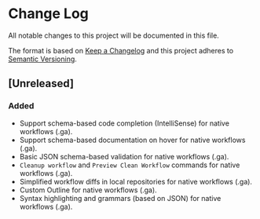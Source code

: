 # Change Log

All notable changes to this project will be documented in this file.

The format is based on [Keep a Changelog](http://keepachangelog.com/) and this project adheres to [Semantic Versioning](http://semver.org/).

## [Unreleased]

### Added

- Support schema-based code completion (IntelliSense) for native workflows (.ga).
- Support schema-based documentation on hover for native workflows (.ga).
- Basic JSON schema-based validation for native workflows (.ga).
- `Cleanup workflow` and `Preview Clean Workflow` commands for native workflows (.ga).
- Simplified workflow diffs in local repositories for native workflows (.ga).
- Custom Outline for native workflows (.ga).
- Syntax highlighting and grammars (based on JSON) for native workflows (.ga).
